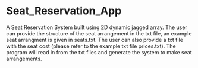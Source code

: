 # Seat_Reservation_App

A Seat Reservation System built using 2D dynamic jagged array. The user can provide the structure of the seat arrangement in the txt file, an example seat arrangment is given in seats.txt. The user can also provide a txt file with the seat cost (please refer to the example txt file prices.txt). The program will read in from the txt files and generate the system to make seat arrangements. 
